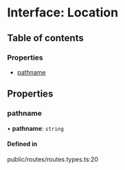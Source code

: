 # Interface: Location

## Table of contents

### Properties

- [pathname](../wiki/Location#pathname)

## Properties

### pathname

• **pathname**: `string`

#### Defined in

public/routes/routes.types.ts:20
